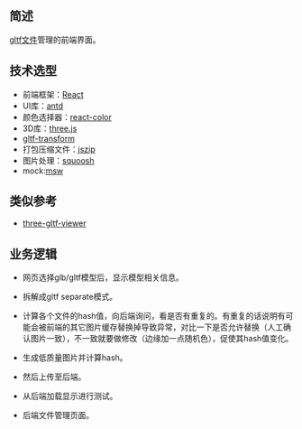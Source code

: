 ## 简述
[gltf文件](https://www.khronos.org/registry/glTF/specs/2.0/glTF-2.0.html)管理的前端界面。
## 技术选型
- 前端框架：[React](https://react.docschina.org/docs/getting-started.html)
- UI库：[antd](https://ant.design/components/message-cn/)
- 颜色选择器：[react-color](https://casesandberg.github.io/react-color/#api)
- 3D库：[three.js](https://threejs.org/)
- [gltf-transform](https://gltf-transform.donmccurdy.com/)
- 打包压缩文件：[jszip](https://github.com/Stuk/jszip)
- 图片处理：[squoosh](https://github.com/GoogleChromeLabs/squoosh)
- mock:[msw](https://github.com/mswjs/msw)
## 类似参考
- [three-gltf-viewer](https://github.com/donmccurdy/three-gltf-viewer)

## 业务逻辑
- 网页选择glb/gltf模型后，显示模型相关信息。
- 拆解成gltf separate模式。
- 计算各个文件的hash值，向后端询问，看是否有重复的。有重复的话说明有可能会被前端的其它图片缓存替换掉导致异常，对比一下是否允许替换（人工确认图片一致），不一致就要做修改（边缘加一点随机色），促使其hash值变化。
- 生成低质量图片并计算hash。
- 然后上传至后端。
- 从后端加载显示进行测试。

- 后端文件管理页面。



